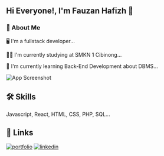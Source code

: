 ## Hi Everyone!, I'm Fauzan Hafizh 👋
### 🚀 About Me
🖥️ I'm a fullstack developer...

👩‍💻 I'm currently studying at SMKN 1 Cibinong...

🧠 I'm currently learning Back-End Development about DBMS...

![App Screenshot](https://media.tenor.com/CgGf-l5pQWcAAAAC/cat-heart-eyes-yoonmilkers.gif)


## 🛠 Skills
Javascript, React, HTML, CSS, PHP, SQL...


## 🔗 Links
[![portfolio](https://img.shields.io/badge/my_portfolio-000?style=for-the-badge&logo=ko-fi&logoColor=white)](https://fruzh.github.io/portfolio/)
[![linkedin](https://img.shields.io/badge/linkedin-0A66C2?style=for-the-badge&logo=linkedin&logoColor=white)](https://www.linkedin.com/in/fauzan-hafizh-90357a260/)
